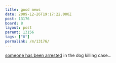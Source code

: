 ```yaml
---
title: good news
date: 2009-12-26T19:17:22.000Z
post: 13176
board: 8
layout: post
parent: 13156
tags: ["0"]
permalink: /m/13176/
---
```

<a href="http://www.kentnews.co.uk/kent-news/Folkestone-dog__killing--police-make-arrest--newsinkent31300.aspx">someone has been arrested</a> in the dog killing case...
